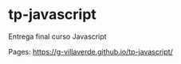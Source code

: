 # tp-javascript
Entrega final curso Javascript

Pages: https://g-villaverde.github.io/tp-javascript/

